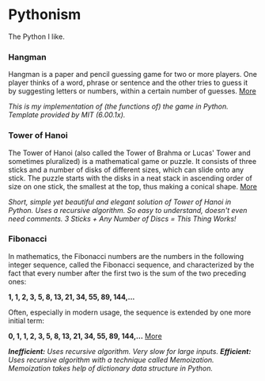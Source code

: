 # Pythonism
The Python I like.

### Hangman
Hangman is a paper and pencil guessing game for two or more players. One player thinks of a word, phrase or sentence and the other tries to guess it by suggesting letters or numbers, within a certain number of guesses. [More](https://en.wikipedia.org/wiki/Hangman_(game))

*This is my implementation of (the functions of) the game in Python. Template provided by MIT (6.00.1x).*

### Tower of Hanoi
The Tower of Hanoi (also called the Tower of Brahma or Lucas' Tower and sometimes pluralized) is a mathematical game or puzzle. It consists of three sticks and a number of disks of different sizes, which can slide onto any stick. The puzzle starts with the disks in a neat stack in ascending order of size on one stick, the smallest at the top, thus making a conical shape. [More](https://en.wikipedia.org/wiki/Tower_of_Hanoi)

*Short, simple yet beautiful and elegant solution of Tower of Hanoi in Python. Uses a recursive algorithm. So easy to understand, doesn't even need comments. 3 Sticks + Any Number of Discs = This Thing Works!*

### Fibonacci
In mathematics, the Fibonacci numbers are the numbers in the following integer sequence, called the Fibonacci sequence, and characterized by the fact that every number after the first two is the sum of the two preceding ones:

**1, 1, 2, 3, 5, 8, 13, 21, 34, 55, 89, 144,...**

Often, especially in modern usage, the sequence is extended by one more initial term:

**0, 1, 1, 2, 3, 5, 8, 13, 21, 34, 55, 89, 144,...** [More](https://en.wikipedia.org/wiki/Fibonacci_number)

***Inefficient:** Uses recursive algorithm. Very slow for large inputs.*
***Efficient:** Uses recursive algorithm with a technique called Memoization. Memoization takes help of dictionary data structure in Python.*
